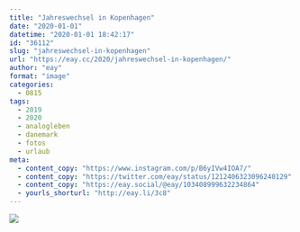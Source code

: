 ```yaml
---
title: "Jahreswechsel in Kopenhagen"
date: "2020-01-01"
datetime: "2020-01-01 18:42:17"
id: "36112"
slug: "jahreswechsel-in-kopenhagen"
url: "https://eay.cc/2020/jahreswechsel-in-kopenhagen/"
author: "eay"
format: "image"
categories:
  - 0815
tags:
  - 2019
  - 2020
  - analogleben
  - danemark
  - fotos
  - urlaub
meta:
  - content_copy: "https://www.instagram.com/p/B6yIVw4IOA7/"
  - content_copy: "https://twitter.com/eay/status/1212406323096240129"
  - content_copy: "https://eay.social/@eay/103408999632234864"
  - yourls_shorturl: "http://eay.li/3c8"
---
```


![](https://eay.cc/uploads/2020/kopenhagen.jpeg)
